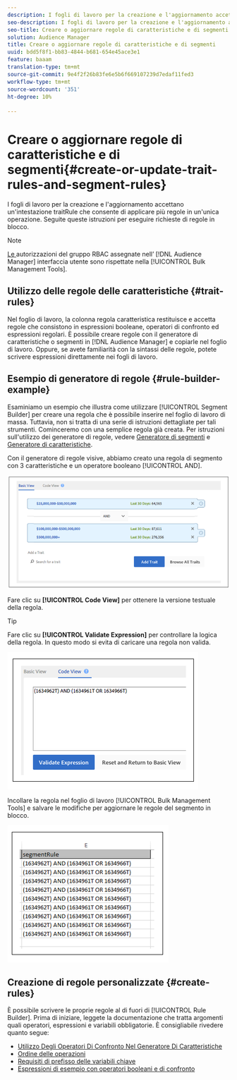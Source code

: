 ```yaml
---
description: I fogli di lavoro per la creazione e l'aggiornamento accettano un'intestazione traitRule che consente di applicare più regole in un'unica operazione. Seguite queste istruzioni per eseguire richieste di regole in blocco.
seo-description: I fogli di lavoro per la creazione e l'aggiornamento accettano un'intestazione traitRule che consente di applicare più regole in un'unica operazione. Seguite queste istruzioni per eseguire richieste di regole in blocco.
seo-title: Creare o aggiornare regole di caratteristiche e di segmenti
solution: Audience Manager
title: Creare o aggiornare regole di caratteristiche e di segmenti
uuid: bdd5f8f1-bb83-4844-b681-654e45ace3e1
feature: baaam
translation-type: tm+mt
source-git-commit: 9e4f2f26b83fe6e5b6f669107239d7edaf11fed3
workflow-type: tm+mt
source-wordcount: '351'
ht-degree: 10%

---
```



# Creare o aggiornare regole di caratteristiche e di segmenti{#create-or-update-trait-rules-and-segment-rules}

I fogli di lavoro per la creazione e l&#39;aggiornamento accettano un&#39;intestazione traitRule che consente di applicare più regole in un&#39;unica operazione. Seguite queste istruzioni per eseguire richieste di regole in blocco.

<!-- 

<p>c_bulk_rules.xml </p>

 -->

>[!NOTE]
>
>[Le ](../../features/administration/administration-overview.md) autorizzazioni del gruppo RBAC assegnate nell’ [!DNL Audience Manager] interfaccia utente sono rispettate nella  [!UICONTROL Bulk Management Tools].

## Utilizzo delle regole delle caratteristiche {#trait-rules}

Nel foglio di lavoro, la colonna regola caratteristica restituisce e accetta regole che consistono in espressioni booleane, operatori di confronto ed espressioni regolari. È possibile creare regole con il generatore di caratteristiche o segmenti in [!DNL Audience Manager] e copiarle nel foglio di lavoro. Oppure, se avete familiarità con la sintassi delle regole, potete scrivere espressioni direttamente nei fogli di lavoro.

## Esempio di generatore di regole {#rule-builder-example}

Esaminiamo un esempio che illustra come utilizzare [!UICONTROL Segment Builder] per creare una regola che è possibile inserire nel foglio di lavoro di massa. Tuttavia, non si tratta di una serie di istruzioni dettagliate per tali strumenti. Cominceremo con una semplice regola già creata. Per istruzioni sull&#39;utilizzo dei generatore di regole, vedere [Generatore di segmenti](../../features/segments/segment-builder.md) e [Generatore di caratteristiche](../../features/traits/about-trait-builder.md).

Con il generatore di regole visive, abbiamo creato una regola di segmento con 3 caratteristiche e un operatore booleano [!UICONTROL AND].

![](assets/visualrule.png)

Fare clic su **[!UICONTROL Code View]** per ottenere la versione testuale della regola.

>[!TIP]
>
>Fare clic su **[!UICONTROL Validate Expression]** per controllare la logica della regola. In questo modo si evita di caricare una regola non valida.

![](assets/coderule.png)

Incollare la regola nel foglio di lavoro [!UICONTROL Bulk Management Tools] e salvare le modifiche per aggiornare le regole del segmento in blocco.

![](assets/segmentrule.png)

## Creazione di regole personalizzate {#create-rules}

È possibile scrivere le proprie regole al di fuori di [!UICONTROL Rule Builder]. Prima di iniziare, leggete la documentazione che tratta argomenti quali operatori, espressioni e variabili obbligatorie. È consigliabile rivedere quanto segue:

* [Utilizzo Degli Operatori Di Confronto Nel Generatore Di Caratteristiche](../../features/traits/trait-comparison-operators.md)
* [Ordine delle operazioni](../../features/traits/trait-operator-precedence.md)
* [Requisiti di prefisso delle variabili chiave](../../features/traits/trait-variable-prefixes.md)
* [Espressioni di esempio con operatori booleani e di confronto](../../features/traits/trait-expression-samples.md)

